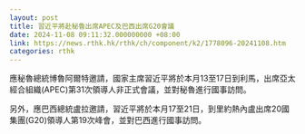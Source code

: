 ```yaml
---
layout: post
title: 習近平將赴秘魯出席APEC及巴西出席G20會議
date: 2024-11-08 09:11:32.000000000 +08:00
link: https://news.rthk.hk/rthk/ch/component/k2/1778096-20241108.htm
categories: rthk
---
```


應秘魯總統博魯阿爾特邀請，國家主席習近平將於本月13至17日到利馬，出席亞太經合組織(APEC)第31次領導人非正式會議，並對秘魯進行國事訪問。

另外，應巴西總統盧拉邀請，習近平將於本月17至21日，到里約熱內盧出席20國集團(G20)領導人第19次峰會，並對巴西進行國事訪問。
